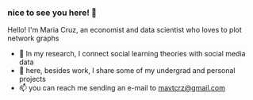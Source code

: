 ### nice to see you here! 👋

Hello! I'm Maria Cruz, an economist and data scientist who loves to plot network graphs

- 🔭 In my research, I connect social learning theories with social media data
- 🤔 here, besides work, I share some of my undergrad and personal projects
- 📫 you can reach me sending an e-mail to mavtcrz@gmail.com
